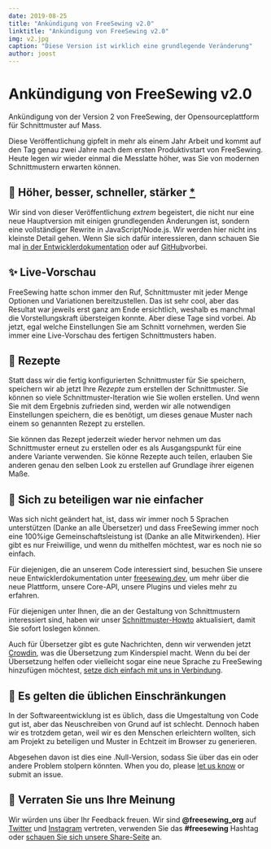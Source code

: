 ```yaml
---
date: 2019-08-25
title: "Ankündigung von FreeSewing v2.0"
linktitle: "Ankündigung von FreeSewing v2.0"
img: v2.jpg
caption: "Diese Version ist wirklich eine grundlegende Veränderung"
author: joost
---
```


# Ankündigung von FreeSewing v2.0

Ankündigung von der Version 2 von FreeSewing, der Opensourceplattform für Schnittmuster auf Mass.

Diese Veröffentlichung gipfelt in mehr als einem Jahr Arbeit und kommt auf den Tag genau zwei Jahre nach dem ersten Produktivstart von FreeSewing. Heute legen wir wieder einmal die Messlatte höher, was Sie von modernen Schnittmustern erwarten können.

## 🦄 Höher, besser, schneller, stärker [\*](https://www.youtube.com/watch?v=GDpmVUEjagg)


Wir sind von dieser Veröffentlichung *extrem* begeistert, die nicht nur eine neue Hauptversion mit einigen grundlegenden Änderungen ist, sondern eine vollständiger Rewrite in JavaScript/Node.js.  Wir werden hier nicht ins kleinste Detail gehen. Wenn Sie sich dafür interessieren, dann schauen Sie mal [in der Entwicklerdokumentation](https://freesewing.dev) oder auf [GitHub](https://github.com/freesewing)vorbei.


## ✨ Live-Vorschau

FreeSewing hatte schon immer den Ruf, Schnittmuster mit jeder Menge Optionen und Variationen bereitzustellen. Das ist sehr cool, aber das Resultat war jeweils erst ganz am Ende ersichtlich, weshalb es manchmal die Vorstellungskraft übersteigen konnte. Aber diese Tage sind vorbei. Ab jetzt, egal welche Einstellungen Sie am Schnitt vornehmen, werden Sie immer eine Live-Vorschau des fertigen Schnittmusters haben.

## 🧂  Rezepte

Statt dass wir die fertig konfigurierten Schnittmuster für Sie speichern, speichern wir ab jetzt Ihre *Rezepte* zum erstellen der Schnittmuster. Sie können so viele Schnittmuster-Iteration wie Sie wollen erstellen. Und wenn Sie mit dem Ergebnis zufrieden sind, werden wir alle notwendigen Einstellungen speichern, die es benötigt, um dieses genaue Muster nach einem so genannten Rezept zu erstellen.

Sie können das Rezept jederzeit wieder hervor nehmen um das Schnittmuster erneut zu erstellen oder es als Ausgangspunkt für eine andere Variante verwenden. Sie könne Rezepte auch teilen, erlauben Sie anderen genau den selben Look zu erstellen auf Grundlage ihrer eigenen Maße.

## 🤝 Sich zu beteiligen war nie einfacher

Was sich nicht geändert hat, ist, dass wir immer noch 5 Sprachen unterstützen (Danke an alle Übersetzer) und dass FreeSewing immer noch eine 100%ige Gemeinschaftsleistung ist (Danke an alle Mitwirkenden). Hier gibt es nur Freiwillige, und wenn du mithelfen möchtest, war es noch nie so einfach.

Für diejenigen, die an unserem Code interessiert sind, besuchen Sie unsere neue Entwicklerdokumentation unter [freesewing.dev](https://freesewing.dev), um mehr über die neue Plattform, unsere Core-API, unsere Plugins und vieles mehr zu erfahren.

Für diejenigen unter Ihnen, die an der Gestaltung von Schnittmustern interessiert sind, haben wir unser [Schnittmuster-Howto](https://freesewing.dev/tutorial) aktualisiert, damit Sie sofort loslegen können.

Auch für Übersetzer gibt es gute Nachrichten, denn wir verwenden jetzt [Crowdin](https://crowdin.com/), was die Übersetzung zum Kinderspiel macht. Wenn du bei der Übersetzung helfen oder vielleicht sogar eine neue Sprache zu FreeSewing hinzufügen möchtest, [setze dich einfach mit uns in Verbindung](https://chat.freesewing.org/).

## 💩 Es gelten die üblichen Einschränkungen

In der Softwareentwicklung ist es üblich, dass die Umgestaltung von Code gut ist, aber das Neuschreiben von Grund auf ist schlecht. Dennoch haben wir es trotzdem getan, weil wir es den Menschen erleichtern wollten, sich am Projekt zu beteiligen und Muster in Echtzeit im Browser zu generieren.

Abgesehen davon ist dies eine .Null-Version, sodass Sie über das ein oder andere Problem stolpern könnten. When you do, please [let us know](https://chat.freesewing.org/) or submit an issue.

## 🤞 Verraten Sie uns Ihre Meinung

Wir würden uns über Ihr Feedback freuen. Wir sind **@freesewing\_org** auf [Twitter](https://twitter.com/freesewing_org) und [Instagram](https://instagram.com/freesewing_org) vertreten, verwenden Sie das **#freesewing** Hashtag oder [schauen Sie sich unsere Share-Seite](/share) an.
